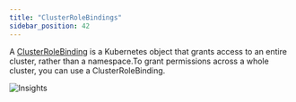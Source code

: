 ```yaml
---
title: "ClusterRoleBindings"
sidebar_position: 42
---
```


A [ClusterRoleBinding](https://kubernetes.io/docs/reference/access-authn-authz/rbac/#rolebinding-and-clusterrolebinding) is a Kubernetes object that grants access to an entire cluster, rather than a namespace.To grant permissions across a whole cluster, you can use a ClusterRoleBinding.

![Insights](/img/resource-view/authz-crolebinding.jpg)